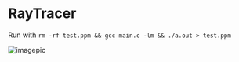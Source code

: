 # RayTracer

Run with `rm -rf test.ppm && gcc main.c -lm && ./a.out > test.ppm`

![imagepic](https://github.com/o-oconnell/RayTracer/blob/master/screenshots/sample.png)

